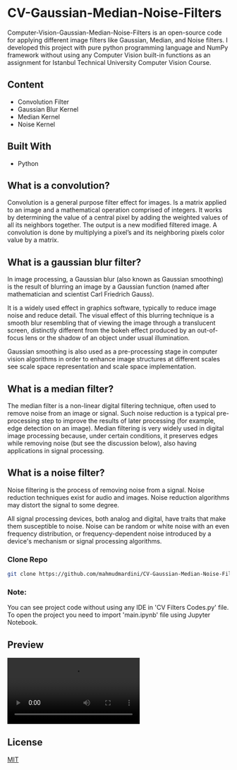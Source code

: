 # CV-Gaussian-Median-Noise-Filters
Computer-Vision-Gaussian-Median-Noise-Filters is an open-source code for applying different image filters like Gaussian, Median, and Noise filters. I developed this project with pure python programming language and NumPy framework without using any Computer Vision built-in functions as an assignment for Istanbul Technical University Computer Vision Course.

## Content
- Convolution Filter
- Gaussian Blur Kernel
- Median Kernel
- Noise Kernel

## Built With
- Python

## What is a convolution? 
Convolution is a general purpose filter effect for images.
Is a matrix applied to an image and a mathematical operation comprised of integers.
It works by determining the value of a central pixel by adding the weighted values of all its neighbors together.
The output is a new modified filtered image.
A convolution is done by multiplying a pixel’s and its neighboring pixels color value by a matrix.

## What is a gaussian blur filter? 
In image processing, a Gaussian blur (also known as Gaussian smoothing) is the result of blurring an image by a Gaussian function (named after mathematician and scientist Carl Friedrich Gauss).

It is a widely used effect in graphics software, typically to reduce image noise and reduce detail. The visual effect of this blurring technique is a smooth blur resembling that of viewing the image through a translucent screen, distinctly different from the bokeh effect produced by an out-of-focus lens or the shadow of an object under usual illumination.

Gaussian smoothing is also used as a pre-processing stage in computer vision algorithms in order to enhance image structures at different scales see scale space representation and scale space implementation.

## What is a median filter? 
The median filter is a non-linear digital filtering technique, often used to remove noise from an image or signal. Such noise reduction is a typical pre-processing step to improve the results of later processing (for example, edge detection on an image). Median filtering is very widely used in digital image processing because, under certain conditions, it preserves edges while removing noise (but see the discussion below), also having applications in signal processing.

## What is a noise filter? 
Noise filtering is the process of removing noise from a signal. Noise reduction techniques exist for audio and images. Noise reduction algorithms may distort the signal to some degree.

All signal processing devices, both analog and digital, have traits that make them susceptible to noise. Noise can be random or white noise with an even frequency distribution, or frequency-dependent noise introduced by a device's mechanism or signal processing algorithms.

### Clone Repo
```sh
git clone https://github.com/mahmudmardini/CV-Gaussian-Median-Noise-Filters.git
```

### Note: 
You can see project code without using any IDE in 'CV Filters Codes.py' file. 
To open the project you need to import 'main.ipynb' file using Jupyter Notebook.

## Preview
![Preview](./preview/project_preview.mp4)

## License
[MIT](LICENSE)
